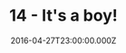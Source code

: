 ---
title: "14 - It's a boy!"
date: "2016-04-27T23:00:00.000Z"
type: podcast
tags:
  - podcast
audioUrl: "https://episodes.hunchpig.audio/0014.mp3"
summary: |
  Ian and Matt do some spring cleaning and say stuff about Alfred Kinsey, recording music, parenting, etc. Contact us at http://twitter.com/hunchpig for sponsorship opportunities. Our next sponsorship is available for free!
---